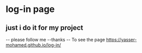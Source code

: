 # log-in page
## just i do it for my project
-- please follow me 
--thanks
-- To see the page
https://yasser-mohamed.github.io/log-in/
